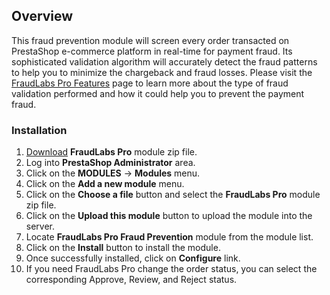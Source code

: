## Overview

This fraud prevention module will screen every order  transacted on PrestaShop e-commerce platform in real-time for payment  fraud. Its sophisticated validation algorithm will accurately  detect the fraud patterns to help you to minimize the chargeback and  fraud losses. Please visit the [FraudLabs Pro Features](https://www.fraudlabspro.com/features) page to learn more about the type of fraud validation performed and how it could help you to prevent the payment fraud. 



### Installation

1. [Download](https://github.com/fraudlabspro/prestashop/archive/master.zip) **FraudLabs Pro** module zip file.
2. Log into **PrestaShop Administrator** area.
3. Click on the **MODULES** -> **Modules** menu.
4. Click on the **Add a new module** menu.
5. Click on the **Choose a file** button and select the **FraudLabs Pro** module zip file.
6. Click on the **Upload this module** button to upload the module into the server.
7. Locate **FraudLabs Pro Fraud Prevention** module from the module list.
8. Click on the **Install** button to install the module.
9. Once successfully installed, click on **Configure** link.
10. If you need FraudLabs Pro change the order status, you can select the corresponding Approve, Review, and Reject status.